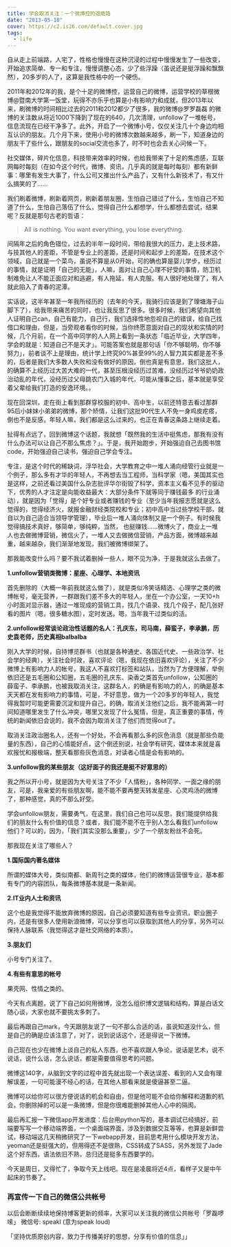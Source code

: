 ```yaml
---
title: 学会取消关注：一个微博控的退瘾路
date: "2013-05-18"
cover: https://c2.is26.com/default.cover.jpg
tags:
  - life
---
```


自从走上前端路，人宅了，性格也慢慢在这种沉浸的过程中慢慢发生了一些改变，开始追求简单、专一和专注，慢慢调整心态，少了些浮躁（虽说还是挺浮躁和飘飘然），20多岁的人了，这算是我性格中的一个硬伤。

2011年和2012年的我，是个十足的微博控，运营自己的微博，运营学校的草根微博@暨南大学第一饭堂，玩得不亦乐乎也算是小有影响力和成就，但2013年以来，刷微博的时间相比过去的2011和2012都少了很多，我的微博@罗罗磊磊 的微博的关注数从将近1000下降到了现在的640，几次清理，unfollow了一堆帐号，信息流现在已经干净多了。此外，开启了一个微博小号，仅仅关注几十个身边均相互认识的朋友。几个月下来，使用小号的微博次数越来越多，刷一下，知道身边的朋友干了些什么，跟朋友的social交流也多了，时不时也会去关心问候一下。

社交媒体，碎片化信息，科技带来效率的时候，也给我带来了十足的焦虑感，互联网每时每刻（在如今这个时代，微博、资讯，几乎真的就是每时每刻）都有新鲜事：哪里有发生大事了，什么公司又推出什么产品了，又有什么新技术了，有又什么搞笑的了……

我们刷着微博，刷新着网页，刷新着朋友圈，生怕自己错过了什么，生怕自己不知道了什么，生怕自己落伍了什么，觉得自己什么都想学，什么都想去尝试，结果呢？反就是那句古老的哲语：

> All is nothing. You want everything, you lose everything.

间隔年之后的角色错位，过去的半年一段时间，带给我很大的压力，走上技术路，与技其他人的差距，不管是专业上的差距，还是时间和起步上的差距，在技术这个领域，自己就是一个菜鸟，虽说不算是从0开始，可的确也算是婴儿学步，经历过的事情，就是证明「自己的无能」，人嘛，面对让自己心理不好受的事情，防卫机制难免让人不能正面应对和逃避，有人拖延，有人克服。有人很好地处理了，有人就此陷入了青春的泥潭。

实话说，这半年甚至一年我所经历的（去年的今天，我骑行应该是到了理塘海子山脚下了），给我带来痛苦的同时，也让我反思了很多。很多时候，我们希望向其他人证明自己can，自己有能力，自己行，我们选择性地忽视自己的错误，给自己找借口和理由，但是，当旁观者看你的时候，当你终愿意面对自己的现状和实情的时候，几个月前，在一个高中同学的人人网上看到一条状态「临近毕业，大学四年，学会的就是：知道自己不是天才」。可能答案也就是那句话「你不够聪明，你不够努力」，前者谈不上是理由，统计学上终究90%甚至99%的人智力其实都是差不多的，后者是我们大多数人失败和没有做好的原因，倒也真是有意思，我们这批人，的确算不上经历过大苦大难的一代，甚至压根没经历过苦难，没经历过爷爷奶奶政治动乱的年代，没经历过父母跳农门入城的年代，可能从懂事之后，基本就是享受着父辈给我们打造的安逸环境。。

现在回深圳，走在街上看到那群穿校服的初中、高中生，以前还特意去看过那群95后小妹妹小弟弟的微博，那个矫情，让我们这批90代生人不免一身鸡皮疙瘩，倒也不是反感，年轻人嘛，我们都是这么过来的，也正在青春这条路上继续走着。

扯得有点远了，回到微博这个话题，我就想「既然我的生活中挺焦虑，那我有没有什么办法可以让自己不那么焦虑？」。于是，我开始跑步，开始强迫自己去图书馆code，开始强迫自己读书，强迫自己学会专注。

专注，是这个时代的稀缺词，浮华社会，大学教育之中一堆人涌向经管行业就是一个例子，那么多有才华的年轻人，不再想去当工程师，当科学家（嗯，美国其实也是这样，之前还看过美国什么杂志批评华尔街毁了科学，资本主义看不见手的驱动下，优秀的人才注定是向能收益最大：大部分条件下就等同于赚钱最多 的行业涌动），就是因为「觉得」是个好专业或者赚钱的专业（至少当年我报志愿就是这么觉得的，觉得经济火，就报金融财经类院校和专业；初中高中当过些学校干部，就自以为自己适合当领导学管理），毕业后一堆人涌向体制又是一个例子。有时候我觉得搞技术真好，够简单，够纯粹，当然， 也挺赚钱……微博火了，商业上一堆人也去做微博营销，微信火了，一堆人又去做微信营销，产品方面，微博越来越重，越来越杂，我们渐渐地发现，我们被微博绑架了。

那我能改变什么吗？要不我试着删掉一些人，眼不见为净，于是我就这么去做了。

**1.unfollow营销类微博：星座、心理学、本地资讯**

首先删除的（大概一年前我就这么做了），就是类似冷笑话精选、心理学之类的微博帐号，毫无营养，一群跟我们差不多大的年轻人，坐在一个办公室，一天10+h小时面对显示器，通过一堆现成的营销工具，找几个语录、找几个段子，配几张好看的图片（嗯，很多糖水图），定时发送。嗯，当年我干过类似的活。

**2.unfollow经常谈论政治性话题的名人：孔庆东，司马南，薛蛮子，李承鹏，历史袁老师，历史真相balbalba**

刚入大学的时候，自持博览群书（也就是各种通史、各国近代史、一些政治学、社会学的经典），关注社会时政，喜欢评论（嗯，我现在依旧喜欢评论），关注了不少微博上有影响力人的帐号，我这人不喜欢打标签和站队，当然为了方便理解，举例依旧还是五毛圈和公知圈，五毛圈的孔庆东、染香之类首先unfollow，公知圈的薛蛮子、李承鹏，也被我取消关注，这群名人，的确是有影响力的人，的确是基本天天都在发有影响力的事情，可是，不好意思，做为一个20多岁的年轻人，我觉得我暂时可能更需要沉淀和提升自己，的确，取消关注他们之后，我不能再第一时间知道哪里发生了什么冲突，哪里又发现了什么冤情，但是，真正重要的事情，传统的新闻依旧会说的，我不会因为取消关注了他们而觉得out了。

取消关注政治圈名人，还有一个好处，不会再看那么多的灰色消息（就是那些负能量的东西），自己的心情能好点，这个倒还别说，社会学有研究，媒体本来就是喜欢报忧和报极端，整天看那些灰色消息，对读者心情是会有影响的。

**3.unfollow我的某些朋友（这好面子的我还是挺不好意思的）**

我之所以开小号，就是因为大号关注了不少「人情粉」，各种同学、一面之缘的朋友，可是，我亲爱的有些朋友啊，能不能不要再整天转发星座、心灵鸡汤的微博了，那种感觉，真的不那么好受。

学会unfollow朋友，需要勇气，在这里，我们自己也可以反思，我们能提供给我们的朋友什么有价值的信息？或者，我们能不能不在乎别人怎么看我们unfollow他们？可以的，因为，「我们其实没那么重要」，少了一个朋友粉丝不会死。

那我现在关注了哪些人？

**1.国际国内著名媒体**

所谓的媒体大号，类似南都、新周刊之类的媒体，他们的微博运营很专业，基本都有专门的内容团队，每条微博基本就是一条新闻。

**2.IT业内人士和资讯**

这个也是我觉得不能放弃微博的原因，自己必须要知道有些专业资讯，职业圈子内，还是有很多人使用新浪微博，可以分享也可以获取到其他人的分享，另外可以保持人脉联系（我觉得这才是社交网络的本质）。

**3.朋友们**

小号专门关注了。

**4.有些有意思的帐号**

果壳网、性情之类的。

今天有点离题，说了下自己如何用微博，没怎么组织博文逻辑和结构，算是白话文随心谈，大家也就不要挑太多刺了。

最后再跟自己mark，今天跟朋友说了一句不那么合适的话，虽说知道没什么，但是自己的确是应该注意了，对了，说到说话这个，还是得说一下微博。

自己现在也少在微博上谈自己的私人东西，也不喜欢跟人争论，说话是艺术，说不说话，说什么话，怎么说话，都是需要值得思考的问题。

微博这140字，从脑到文字的过程中首先就出现一个表达误差、看到的人又会有理解误差，一句可能漫不经心的话，在其他人那看来就是傻逼甚至二逼。

微博可以给你可以很方便说话的机会和自由，但是他可能不会给你解释和道歉的机会，你删除掉的可以是一条微博，但是你很难能删掉其他人心中的隔阂。

最后再汇报一下微信app开发进度：后台用python写的，基本调试已经搞好，前端要写写一个移动端界面，一个桌面端界面，涉及到数据交互等等，也算是新鲜尝试，移动端这几天稍微研究了一下webapp开发，目前思考用什么模块开发方法，yeoman还是挺强大的，但用得还不是很熟，CSS转成了SASS，另外发现了Jade这个好东西，语法依旧不熟，总归还是挺多东西要学的。

今天是周日，又得忙了，争取今天上线吧。现在是凌晨将近4点，看样子又是中午起床的节奏了。

### 再宣传一下自己的微信公共帐号

以后会断断续续地保持博客更新的频率，大家可以关注我的微信公共帐号「罗磊啰嗦」 微信号: speakl (意为speak loud)

「坚持优质原创内容，致力于传播美好的思想，分享有价值的信息」」
